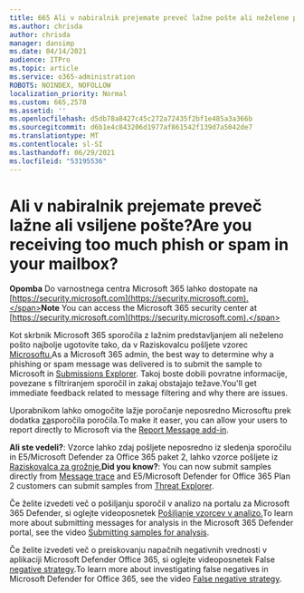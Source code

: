 ```yaml
---
title: 665 Ali v nabiralnik prejemate preveč lažne pošte ali neželene pošte?
ms.author: chrisda
author: chrisda
manager: dansimp
ms.date: 04/14/2021
audience: ITPro
ms.topic: article
ms.service: o365-administration
ROBOTS: NOINDEX, NOFOLLOW
localization_priority: Normal
ms.custom: 665,2578
ms.assetid: ''
ms.openlocfilehash: d5db78a8427c45c272a72435f2bf1e485a3a366b
ms.sourcegitcommit: d6b1e4c843206d1977af861542f139d7a5042de7
ms.translationtype: MT
ms.contentlocale: sl-SI
ms.lasthandoff: 06/29/2021
ms.locfileid: "53195536"
---
```

# <a name="are-you-receiving-too-much-phish-or-spam-in-your-mailbox"></a><span data-ttu-id="e7e23-102">Ali v nabiralnik prejemate preveč lažne ali vsiljene pošte?</span><span class="sxs-lookup"><span data-stu-id="e7e23-102">Are you receiving too much phish or spam in your mailbox?</span></span>

<span data-ttu-id="e7e23-103">**Opomba** Do varnostnega centra Microsoft 365 lahko dostopate na [https://security.microsoft.com](https://security.microsoft.com).</span><span class="sxs-lookup"><span data-stu-id="e7e23-103">**Note** You can access the Microsoft 365 security center at [https://security.microsoft.com](https://security.microsoft.com).</span></span>

<span data-ttu-id="e7e23-104">Kot skrbnik Microsoft 365 sporočila z lažnim predstavljanjem ali neželeno pošto najbolje ugotovite tako, da v Raziskovalcu pošljete vzorec [Microsoftu.](https://security.microsoft.com/reportsubmission)</span><span class="sxs-lookup"><span data-stu-id="e7e23-104">As a Microsoft 365 admin, the best way to determine why a phishing or spam message was delivered is to submit the sample to Microsoft in [Submissions Explorer](https://security.microsoft.com/reportsubmission).</span></span> <span data-ttu-id="e7e23-105">Takoj boste dobili povratne informacije, povezane s filtriranjem sporočil in zakaj obstajajo težave.</span><span class="sxs-lookup"><span data-stu-id="e7e23-105">You'll get immediate feedback related to message filtering and why there are issues.</span></span>

<span data-ttu-id="e7e23-106">Uporabnikom lahko omogočite lažje poročanje neposredno Microsoftu prek dodatka [za](https://appsource.microsoft.com/product/office/WA104381180?src=office&tab=Overview)sporočila poročila.</span><span class="sxs-lookup"><span data-stu-id="e7e23-106">To make it easer, you can allow your users to report directly to Microsoft via the [Report Message add-in](https://appsource.microsoft.com/product/office/WA104381180?src=office&tab=Overview).</span></span>

<span data-ttu-id="e7e23-107">**Ali ste vedeli?**: Vzorce lahko [](https://security.microsoft.com/messagetrace) zdaj pošljete neposredno iz sledenja sporočilu in E5/Microsoft Defender za Office 365 paket 2, lahko vzorce pošljete iz [Raziskovalca za grožnje.](/microsoft-365/security/office-365-security/threat-explorer)</span><span class="sxs-lookup"><span data-stu-id="e7e23-107">**Did you know?**: You can now submit samples directly from [Message trace](https://security.microsoft.com/messagetrace) and E5/Microsoft Defender for Office 365 Plan 2 customers can submit samples from [Threat Explorer](/microsoft-365/security/office-365-security/threat-explorer).</span></span>

<span data-ttu-id="e7e23-108">Če želite izvedeti več o pošiljanju sporočil v analizo na portalu za Microsoft 365 Defender, si oglejte videoposnetek [Pošiljanje vzorcev v analizo.](https://go.microsoft.com/fwlink/?linkid=2166435)</span><span class="sxs-lookup"><span data-stu-id="e7e23-108">To learn more about submitting messages for analysis in the Microsoft 365 Defender portal, see the video [Submitting samples for analysis](https://go.microsoft.com/fwlink/?linkid=2166435).</span></span>

<span data-ttu-id="e7e23-109">Če želite izvedeti več o preiskovanju napačnih negativnih vrednosti v aplikaciji Microsoft Defender Office 365, si oglejte videoposnetek False [negative strategy](https://go.microsoft.com/fwlink/?linkid=2166434).</span><span class="sxs-lookup"><span data-stu-id="e7e23-109">To learn more about investigating false negatives in Microsoft Defender for Office 365, see the video [False negative strategy](https://go.microsoft.com/fwlink/?linkid=2166434).</span></span>
